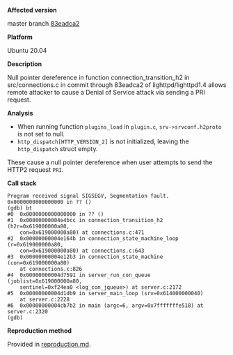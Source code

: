 **Affected version**

master branch [83eadca2](https://git.lighttpd.net/lighttpd/lighttpd1.4/commit/83eadca2e811fc324049f509feb5d8e3d423aee7)

**Platform**

Ubuntu 20.04

**Description**

Null pointer dereference in function connection_transition_h2 in src/connections.c in commit through 83eadca2 of lighttpd/lighttpd1.4 allows remote attacker to cause a Denial of Service attack via sending a PRI request.

**Analysis**

* When running function `plugins_load` in `plugin.c`, `srv->srvconf.h2proto` is not set to null.
* `http_dispatch[HTTP_VERSION_2]` is not initialized, leaving the `http_dispatch` struct empty.

These cause a null pointer dereference when user attempts to send the HTTP2 request `PRI`.

**Call stack**

```
Program received signal SIGSEGV, Segmentation fault.
0x0000000000000000 in ?? ()
(gdb) bt
#0  0x0000000000000000 in ?? ()
#1  0x00000000004e4bcc in connection_transition_h2 (h2r=0x619000000a80, 
    con=0x619000000a80) at connections.c:471
#2  0x00000000004e164b in connection_state_machine_loop (r=0x619000000a80, 
    con=0x619000000a80) at connections.c:643
#3  0x00000000004e12b3 in connection_state_machine (con=0x619000000a80)
    at connections.c:826
#4  0x00000000004d7591 in server_run_con_queue (joblist=0x619000000a80, 
    sentinel=0xf24ea0 <log_con_jqueue>) at server.c:2172
#5  0x00000000004d1db9 in server_main_loop (srv=0x614000000040)
    at server.c:2228
#6  0x00000000004cb7b2 in main (argc=6, argv=0x7fffffffe518) at server.c:2320
(gdb)
```

**Reproduction method**

Provided in [reproduction.md](reproduction.md).

